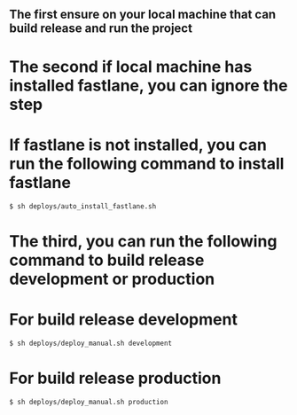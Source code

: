 ## The first ensure on your local machine that can build release and run the project
# The second if local machine has installed fastlane, you can ignore the step
# If fastlane is not installed, you can run the following command to install fastlane
```shell
$ sh deploys/auto_install_fastlane.sh
```
# The third, you can run the following command to build release development or production
# For build release development
```shell
$ sh deploys/deploy_manual.sh development
```
# For build release production
```shell
$ sh deploys/deploy_manual.sh production
```